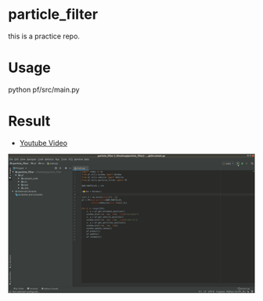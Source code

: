 # particle_filter
this is a practice repo.

# Usage
python pf/src/main.py

# Result
- [Youtube Video](https://youtu.be/Ep4G4Mmi-hY)
<img src="assets/pf.gif">

